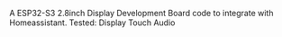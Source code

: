 A ESP32-S3 2.8inch Display Development Board code to integrate with Homeassistant.
Tested:
  Display
  Touch
  Audio
